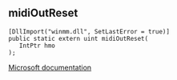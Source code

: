 ## midiOutReset

```
[DllImport("winmm.dll", SetLastError = true)]
public static extern uint midiOutReset(
   IntPtr hmo
);
```

[Microsoft documentation](link_to_documentation)
